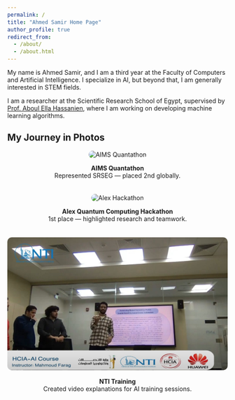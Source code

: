 ```yaml
---
permalink: /
title: "Ahmed Samir Home Page"
author_profile: true
redirect_from: 
  - /about/
  - /about.html
---
```


My name is Ahmed Samir, and I am a third year at the Faculty of Computers and Artificial Intelligence. I specialize in AI, but beyond that, I am generally interested in STEM fields.

I am a researcher at the Scientific Research School of Egypt, supervised by [Prof. Aboul Ella Hassanien](https://scholar.google.com/citations?user=aZ6bcngAAAAJ&hl=en), where I am working on developing machine learning algorithms.

## My Journey in Photos

<div style="display: flex; flex-wrap: wrap; gap: 20px;">

  <div style="flex: 1; min-width: 250px; text-align: center;">
    <img src="/images/aims-quantathon.jpg" alt="AIMS Quantathon" style="width:100%; border-radius:10px;">
    <p><b>AIMS Quantathon</b><br/>Represented SRSEG — placed 2nd globally.</p>
  </div>

  <div style="flex: 1; min-width: 250px; text-align: center;">
    <img src="/images/alex-quantum-hackathon.jpg" alt="Alex Hackathon" style="width:100%; border-radius:10px;">
    <p><b>Alex Quantum Computing Hackathon</b><br/>1st place — highlighted research and teamwork.</p>
  </div>

  <div style="flex: 1; min-width: 250px; text-align: center;">
    <img src="/images/nti-training.jpg" alt="NTI Training" style="width:100%; border-radius:10px;">
    <p><b>NTI Training</b><br/>Created video explanations for AI training sessions.</p>
  </div>

</div>
